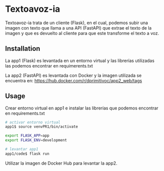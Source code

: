 # Textoavoz-ia

Textoavoz-ia trata de un cliente (Flask), en el cual, podemos subir una imagen con texto que llama a una API (FastAPI) que extrae el texto de la imagen y que es devuelto al cliente para que este transforme el texto a voz.

## Installation

La app1 (Flask) es levantada en un entorno virtual y las librerías utilizadas las podemos encontrar en requimerents.txt

La app2 (FastAPI) es levantada con Docker y la imagen utilizada se encuentra en: https://hub.docker.com/r/dprimitivoc/app2_web/tags

## Usage

Crear entorno virtual en app1 e instalar las librerías que podemos encontrar en requirements.txt

```bash
# activar entorno virtual
app1$ source venvPR1/bin/activate

export FLASK_APP=app
export FLASK_ENV=development

# levantar app1
app1/code$ flask run
```

Utilizar la imagen de Docker Hub para levantar la app2.
